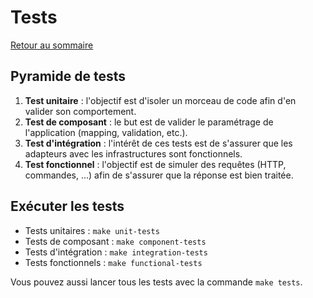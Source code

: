 # Tests

[Retour au sommaire](index.md)

## Pyramide de tests

1. **Test unitaire** : l'objectif est d'isoler un morceau de code afin d'en valider son comportement. 
2. **Test de composant** : le but est de valider le paramétrage de l'application (mapping, validation, etc.).
3. **Test d'intégration** : l'intérêt de ces tests est de s'assurer que les adapteurs avec les infrastructures sont fonctionnels.
4. **Test fonctionnel** : l'objectif est de simuler des requêtes (HTTP, commandes, ...) afin de s'assurer que la réponse est bien traitée.

## Exécuter les tests

* Tests unitaires : `make unit-tests`
* Tests de composant : `make component-tests`
* Tests d'intégration : `make integration-tests`
* Tests fonctionnels : `make functional-tests`

Vous pouvez aussi lancer tous les tests avec la commande `make tests`. 
